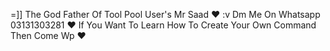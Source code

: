 =]] The God Father Of Tool Pool User's Mr Saad ❤️ :v
Dm Me On Whatsapp 03131303281 ❤️
If You Want To Learn How To Create Your Own Command Then Come Wp ❤️
